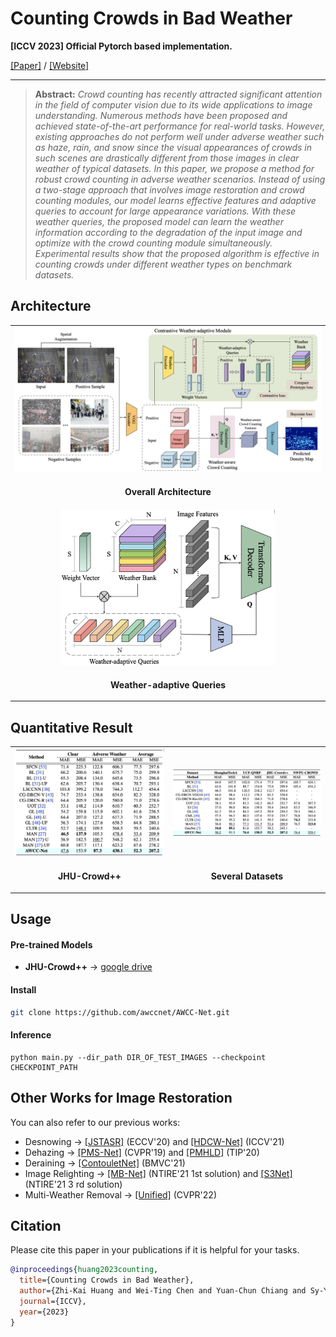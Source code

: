 # Counting Crowds in Bad Weather

**[ICCV 2023] Official Pytorch based implementation.** 

[[Paper]](https://arxiv.org/abs/2306.01209) / [[Website]](https://awccnet.github.io/)

<hr />

> **Abstract:** *Crowd counting has recently attracted significant attention in the field of computer vision due to its wide applications to image understanding. Numerous methods have been proposed and achieved state-of-the-art performance for real-world tasks. However, existing approaches do not perform well under adverse weather such as haze, rain, and snow since the visual appearances of crowds in such scenes are drastically different from those images in clear weather of typical datasets. In this paper, we propose a method for robust crowd counting in adverse weather scenarios. Instead of using a two-stage approach that involves image restoration and crowd counting modules, our model learns effective features and adaptive queries to account for large appearance variations. With these weather queries, the proposed model can learn the weather information according to the degradation of the input image and optimize with the crowd counting module simultaneously. Experimental results show that the proposed algorithm is effective in counting crowds under different weather types on benchmark datasets.* 


## Architecture
<table>
  <tr>
    <td align="center"> <img src = "https://github.com/awccnet/AWCC-Net/blob/master/images/architecture.png"> </td>
  </tr>
  <tr>
    <td align="center"><p><b>Overall Architecture</b></p></td>
  </tr>
  <tr>
    <td align="center"> <img src = "https://github.com/awccnet/AWCC-Net/blob/master/images/weather-adaptive-quries.png" height="250"> </td>
  </tr>
  <tr>
    <td align="center"><p><b>Weather-adaptive Queries</b></p></td>
  </tr>
</table>



## Quantitative Result

<table>
  <tr>
    <td align="center"> <img src = "https://github.com/awccnet/AWCC-Net/blob/master/images/table1.png"> </td>
    <td align="center"> <img src = "https://github.com/awccnet/AWCC-Net/blob/master/images/table2.png"> </td>
  </tr>
  <tr>
    <td align="center"><p><b>JHU-Crowd++</b></p></td>
    <td align="center"><p><b>Several Datasets</b></p></td>
  </tr>
</table>



## Usage

#### Pre-trained Models

* **JHU-Crowd++** &rarr; [google drive](https://drive.google.com/file/d/1Tu9VH0FmWyMTTwe8rqQt3gq_U2mUZGY3/view?usp=share_link)

#### Install

```sh
git clone https://github.com/awccnet/AWCC-Net.git
```

#### Inference

```shell
python main.py --dir_path DIR_OF_TEST_IMAGES --checkpoint CHECKPOINT_PATH
```



## Other Works for Image Restoration

You can also refer to our previous works:

* Desnowing &rarr; [[JSTASR]](https://github.com/weitingchen83/JSTASR-DesnowNet-ECCV-2020) (ECCV'20) and [[HDCW-Net]](https://github.com/weitingchen83/ICCV2021-Single-Image-Desnowing-HDCWNet) (ICCV'21)
* Dehazing &rarr; [[PMS-Net]](https://github.com/weitingchen83/PMS-Net) (CVPR'19) and [[PMHLD]](https://github.com/weitingchen83/Dehazing-PMHLD-Patch-Map-Based-Hybrid-Learning-DehazeNet-for-Single-Image-Haze-Removal-TIP-2020) (TIP'20)
* Deraining &rarr; [[ContouletNet]](https://github.com/cctakaet/ContourletNet-BMVC2021) (BMVC'21)
* Image Relighting &rarr; [[MB-Net]](https://github.com/weitingchen83/NTIRE2021-Depth-Guided-Image-Relighting-MBNet) (NTIRE'21 1st solution) and [[S3Net]](https://github.com/dectrfov/NTIRE-2021-Depth-Guided-Image-Any-to-Any-relighting) (NTIRE'21 3 rd solution)
* Multi-Weather Removal &rarr; [[Unified]](https://github.com/fingerk28/Two-stage-Knowledge-For-Multiple-Adverse-Weather-Removal) (CVPR'22)



## Citation
Please cite this paper in your publications if it is helpful for your tasks.
```bib
@inproceedings{huang2023counting,
  title={Counting Crowds in Bad Weather},
  author={Zhi-Kai Huang and Wei-Ting Chen and Yuan-Chun Chiang and Sy-Yen Kuo and Ming-Hsuan Yang},
  journal={ICCV},
  year={2023}
}
```

